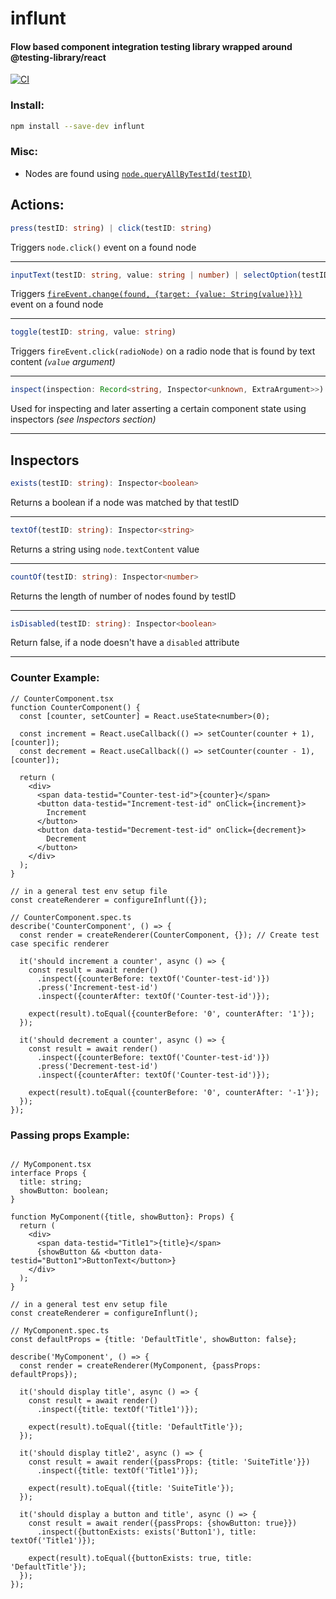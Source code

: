 # influnt

#### Flow based component integration testing library wrapped around @testing-library/react


[![CI](https://github.com/Effanuel/influnt/actions/workflows/node.js.yml/badge.svg?branch=master)](https://github.com/Effanuel/influnt/actions/workflows/node.js.yml)


### Install:
```sh
npm install --save-dev influnt
```


### Misc:
* Nodes are found using [`node.queryAllByTestId(testID)`](https://testing-library.com/docs/queries/about#types-of-queries)

## Actions:
```ts
press(testID: string) | click(testID: string)
```
Triggers `node.click()` event on a found node

---
```ts
inputText(testID: string, value: string | number) | selectOption(testID: string, value: string | number)
```
Triggers [`fireEvent.change(found, {target: {value: String(value)}})`](https://github.com/testing-library/dom-testing-library/blob/main/src/event-map.js#L59) event on a found node

---
```ts
toggle(testID: string, value: string)
```
Triggers `fireEvent.click(radioNode)` on a radio node that is found by text content *(`value` argument)*

---
```ts
inspect(inspection: Record<string, Inspector<unknown, ExtraArgument>>)
```
Used for inspecting and later asserting a certain component state using inspectors *(see Inspectors section)*

---


## Inspectors
```ts
exists(testID: string): Inspector<boolean>
```
Returns a boolean if a node was matched by that testID

---
```ts
textOf(testID: string): Inspector<string>
```
Returns a string using `node.textContent` value

---
```ts
countOf(testID: string): Inspector<number>
```
Returns the length of number of nodes found by testID

---
```ts
isDisabled(testID: string): Inspector<boolean>
```
Return false, if a node doesn't have a `disabled` attribute

---

### Counter Example:
```tsx
// CounterComponent.tsx
function CounterComponent() {
  const [counter, setCounter] = React.useState<number>(0);

  const increment = React.useCallback(() => setCounter(counter + 1), [counter]);
  const decrement = React.useCallback(() => setCounter(counter - 1), [counter]);

  return (
    <div>
      <span data-testid="Counter-test-id">{counter}</span>
      <button data-testid="Increment-test-id" onClick={increment}>
        Increment
      </button>
      <button data-testid="Decrement-test-id" onClick={decrement}>
        Decrement
      </button>
    </div>
  );
}

// in a general test env setup file
const createRenderer = configureInflunt({});

// CounterComponent.spec.ts
describe('CounterComponent', () => {
  const render = createRenderer(CounterComponent, {}); // Create test case specific renderer
  
  it('should increment a counter', async () => {
    const result = await render()
      .inspect({counterBefore: textOf('Counter-test-id')})
      .press('Increment-test-id')
      .inspect({counterAfter: textOf('Counter-test-id')});

    expect(result).toEqual({counterBefore: '0', counterAfter: '1'});
  });

  it('should decrement a counter', async () => {
    const result = await render()
      .inspect({counterBefore: textOf('Counter-test-id')})
      .press('Decrement-test-id')
      .inspect({counterAfter: textOf('Counter-test-id')});

    expect(result).toEqual({counterBefore: '0', counterAfter: '-1'});
  });
});

```

### Passing props Example:
```tsx

// MyComponent.tsx
interface Props {
  title: string;
  showButton: boolean;
}

function MyComponent({title, showButton}: Props) {
  return (
    <div>
      <span data-testid="Title1">{title}</span>
      {showButton && <button data-testid="Button1">ButtonText</button>}
    </div>
  );
}

// in a general test env setup file
const createRenderer = configureInflunt();

// MyComponent.spec.ts
const defaultProps = {title: 'DefaultTitle', showButton: false};

describe('MyComponent', () => {
  const render = createRenderer(MyComponent, {passProps: defaultProps});

  it('should display title', async () => {
    const result = await render()
      .inspect({title: textOf('Title1')});
      
    expect(result).toEqual({title: 'DefaultTitle'});
  });

  it('should display title2', async () => {
    const result = await render({passProps: {title: 'SuiteTitle'}})
      .inspect({title: textOf('Title1')});
      
    expect(result).toEqual({title: 'SuiteTitle'});
  });

  it('should display a button and title', async () => {
    const result = await render({passProps: {showButton: true}})
      .inspect({buttonExists: exists('Button1'), title: textOf('Title1')});
      
    expect(result).toEqual({buttonExists: true, title: 'DefaultTitle'});
  });
});

```

